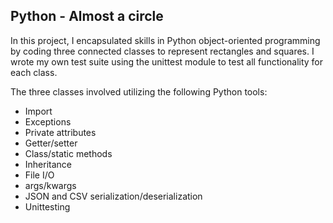 ## Python - Almost a circle

In this project, I encapsulated skills in Python object-oriented programming by coding three connected classes to represent rectangles and squares. 
I wrote my own test suite using the unittest module to test all functionality for each class.

The three classes involved utilizing the following Python tools:

+ Import
+ Exceptions
+ Private attributes
+ Getter/setter
+ Class/static methods
+ Inheritance
+ File I/O
+ args/kwargs
+ JSON and CSV serialization/deserialization
+ Unittesting
